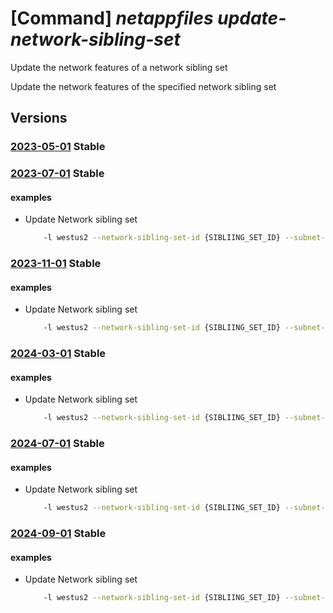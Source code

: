 # [Command] _netappfiles update-network-sibling-set_

Update the network features of a network sibling set

Update the network features of the specified network sibling set

## Versions

### [2023-05-01](/Resources/mgmt-plane/L3N1YnNjcmlwdGlvbnMve30vcHJvdmlkZXJzL21pY3Jvc29mdC5uZXRhcHAvbG9jYXRpb25zL3t9L3VwZGF0ZW5ldHdvcmtzaWJsaW5nc2V0/2023-05-01.xml) **Stable**

<!-- mgmt-plane /subscriptions/{}/providers/microsoft.netapp/locations/{}/updatenetworksiblingset 2023-05-01 -->

### [2023-07-01](/Resources/mgmt-plane/L3N1YnNjcmlwdGlvbnMve30vcHJvdmlkZXJzL21pY3Jvc29mdC5uZXRhcHAvbG9jYXRpb25zL3t9L3VwZGF0ZW5ldHdvcmtzaWJsaW5nc2V0/2023-07-01.xml) **Stable**

<!-- mgmt-plane /subscriptions/{}/providers/microsoft.netapp/locations/{}/updatenetworksiblingset 2023-07-01 -->

#### examples

- Update Network sibling set
    ```bash
        -l westus2 --network-sibling-set-id {SIBLIING_SET_ID} --subnet-id {SUBNET_ID} --network-sibling-set-state-id {SIBLING_SET_STATE_ID} --network-features Standard
    ```

### [2023-11-01](/Resources/mgmt-plane/L3N1YnNjcmlwdGlvbnMve30vcHJvdmlkZXJzL21pY3Jvc29mdC5uZXRhcHAvbG9jYXRpb25zL3t9L3VwZGF0ZW5ldHdvcmtzaWJsaW5nc2V0/2023-11-01.xml) **Stable**

<!-- mgmt-plane /subscriptions/{}/providers/microsoft.netapp/locations/{}/updatenetworksiblingset 2023-11-01 -->

#### examples

- Update Network sibling set
    ```bash
        -l westus2 --network-sibling-set-id {SIBLIING_SET_ID} --subnet-id {SUBNET_ID} --network-sibling-set-state-id {SIBLING_SET_STATE_ID} --network-features Standard
    ```

### [2024-03-01](/Resources/mgmt-plane/L3N1YnNjcmlwdGlvbnMve30vcHJvdmlkZXJzL21pY3Jvc29mdC5uZXRhcHAvbG9jYXRpb25zL3t9L3VwZGF0ZW5ldHdvcmtzaWJsaW5nc2V0/2024-03-01.xml) **Stable**

<!-- mgmt-plane /subscriptions/{}/providers/microsoft.netapp/locations/{}/updatenetworksiblingset 2024-03-01 -->

#### examples

- Update Network sibling set
    ```bash
        -l westus2 --network-sibling-set-id {SIBLIING_SET_ID} --subnet-id {SUBNET_ID} --network-sibling-set-state-id {SIBLING_SET_STATE_ID} --network-features Standard
    ```

### [2024-07-01](/Resources/mgmt-plane/L3N1YnNjcmlwdGlvbnMve30vcHJvdmlkZXJzL21pY3Jvc29mdC5uZXRhcHAvbG9jYXRpb25zL3t9L3VwZGF0ZW5ldHdvcmtzaWJsaW5nc2V0/2024-07-01.xml) **Stable**

<!-- mgmt-plane /subscriptions/{}/providers/microsoft.netapp/locations/{}/updatenetworksiblingset 2024-07-01 -->

#### examples

- Update Network sibling set
    ```bash
        -l westus2 --network-sibling-set-id {SIBLIING_SET_ID} --subnet-id {SUBNET_ID} --network-sibling-set-state-id {SIBLING_SET_STATE_ID} --network-features Standard
    ```

### [2024-09-01](/Resources/mgmt-plane/L3N1YnNjcmlwdGlvbnMve30vcHJvdmlkZXJzL21pY3Jvc29mdC5uZXRhcHAvbG9jYXRpb25zL3t9L3VwZGF0ZW5ldHdvcmtzaWJsaW5nc2V0/2024-09-01.xml) **Stable**

<!-- mgmt-plane /subscriptions/{}/providers/microsoft.netapp/locations/{}/updatenetworksiblingset 2024-09-01 -->

#### examples

- Update Network sibling set
    ```bash
        -l westus2 --network-sibling-set-id {SIBLIING_SET_ID} --subnet-id {SUBNET_ID} --network-sibling-set-state-id {SIBLING_SET_STATE_ID} --network-features Standard
    ```
